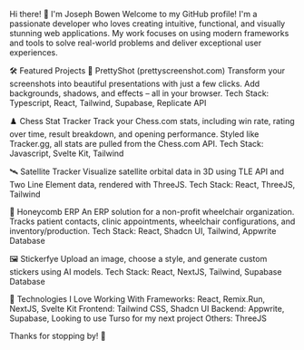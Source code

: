 Hi there! 👋 I'm Joseph Bowen
Welcome to my GitHub profile! I'm a passionate developer who loves creating intuitive, functional, and visually stunning web applications. My work focuses on using modern frameworks and tools to solve real-world problems and deliver exceptional user experiences.

🛠 Featured Projects
🌟 PrettyShot (prettyscreenshot.com)
Transform your screenshots into beautiful presentations with just a few clicks. Add backgrounds, shadows, and effects – all in your browser.
Tech Stack: Typescript, React, Tailwind, Supabase, Replicate API

♟️ Chess Stat Tracker
Track your Chess.com stats, including win rate, rating over time, result breakdown, and opening performance. Styled like Tracker.gg, all stats are pulled from the Chess.com API.
Tech Stack: Javascript, Svelte Kit, Tailwind

🛰️ Satellite Tracker
Visualize satellite orbital data in 3D using TLE API and Two Line Element data, rendered with ThreeJS.
Tech Stack: React, ThreeJS, Tailwind

🍯 Honeycomb ERP
An ERP solution for a non-profit wheelchair organization. Tracks patient contacts, clinic appointments, wheelchair configurations, and inventory/production.
Tech Stack: React, Shadcn UI, Tailwind, Appwrite Database

🖼️ Stickerfye
Upload an image, choose a style, and generate custom stickers using AI models.
Tech Stack: React, NextJS, Tailwind, Supabase Database

📖 Technologies I Love Working With
Frameworks: React, Remix.Run, NextJS, Svelte Kit
Frontend: Tailwind CSS, Shadcn UI
Backend: Appwrite, Supabase, Looking to use Turso for my next project
Others: ThreeJS

Thanks for stopping by! 🚀
